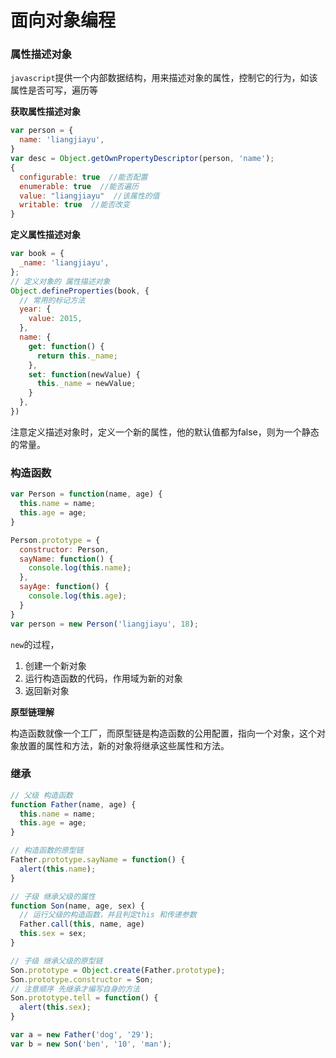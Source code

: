 # 面向对象编程

### 属性描述对象

`javascript`提供一个内部数据结构，用来描述对象的属性，控制它的行为，如该属性是否可写，遍历等

**获取属性描述对象**

```javascript
var person = {
  name: 'liangjiayu',
}
var desc = Object.getOwnPropertyDescriptor(person, 'name');
{
  configurable: true  //能否配置
  enumerable: true  //能否遍历
  value: "liangjiayu"  //该属性的值
  writable: true  //能否改变
}
```

**定义属性描述对象**

```javascript
var book = {
  _name: 'liangjiayu',
};
// 定义对象的 属性描述对象
Object.defineProperties(book, {
  // 常用的标记方法
  year: {
    value: 2015,
  },
  name: {
    get: function() {
      return this._name;
    },
    set: function(newValue) {
      this._name = newValue;
    }
  },
})
```

注意定义描述对象时，定义一个新的属性，他的默认值都为false，则为一个静态的常量。



### 构造函数

```javascript
var Person = function(name, age) {
  this.name = name;
  this.age = age;
}

Person.prototype = {
  constructor: Person,
  sayName: function() {
    console.log(this.name);
  },
  sayAge: function() {
    console.log(this.age);
  }
}
var person = new Person('liangjiayu', 18);
```

`new`的过程，

1. 创建一个新对象
2. 运行构造函数的代码，作用域为新的对象
3. 返回新对象

**原型链理解**

构造函数就像一个工厂，而原型链是构造函数的公用配置，指向一个对象，这个对象放置的属性和方法，新的对象将继承这些属性和方法。



### 继承

```javascript
// 父级 构造函数
function Father(name, age) {
  this.name = name;
  this.age = age;
}

// 构造函数的原型链
Father.prototype.sayName = function() {
  alert(this.name);
}

// 子级 继承父级的属性
function Son(name, age, sex) {
  // 运行父级的构造函数，并且判定this 和传递参数
  Father.call(this, name, age)
  this.sex = sex;
}

// 子级 继承父级的原型链
Son.prototype = Object.create(Father.prototype);
Son.prototype.constructor = Son;
// 注意顺序 先继承才编写自身的方法
Son.prototype.tell = function() {
  alert(this.sex);
}

var a = new Father('dog', '29');
var b = new Son('ben', '10', 'man');
```

